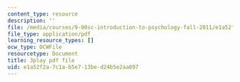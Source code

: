 ```yaml
---
content_type: resource
description: ''
file: /media/courses/9-00sc-introduction-to-psychology-fall-2011/e1a52f2a7c1ab5e713bed24b5e2aa097_syXplPKQb_o.pdf
file_type: application/pdf
learning_resource_types: []
ocw_type: OCWFile
resourcetype: Document
title: 3play pdf file
uid: e1a52f2a-7c1a-b5e7-13be-d24b5e2aa097
---
```

